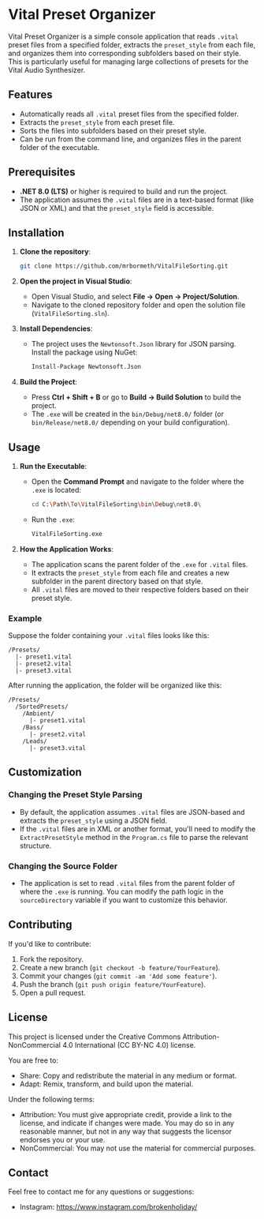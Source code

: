 # Vital Preset Organizer

Vital Preset Organizer is a simple console application that reads `.vital` preset files from a specified folder, extracts the `preset_style` from each file, and organizes them into corresponding subfolders based on their style. This is particularly useful for managing large collections of presets for the Vital Audio Synthesizer.

## Features
- Automatically reads all `.vital` preset files from the specified folder.
- Extracts the `preset_style` from each preset file.
- Sorts the files into subfolders based on their preset style.
- Can be run from the command line, and organizes files in the parent folder of the executable.

## Prerequisites
- **.NET 8.0 (LTS)** or higher is required to build and run the project.
- The application assumes the `.vital` files are in a text-based format (like JSON or XML) and that the `preset_style` field is accessible.

## Installation

1. **Clone the repository**:
   ```bash
   git clone https://github.com/mrbormeth/VitalFileSorting.git
   ```

2. **Open the project in Visual Studio**:
   - Open Visual Studio, and select **File -> Open -> Project/Solution**.
   - Navigate to the cloned repository folder and open the solution file (`VitalFileSorting.sln`).
     
3. **Install Dependencies**:
   - The project uses the `Newtonsoft.Json` library for JSON parsing. Install the package using NuGet:
     
     ```bash
     Install-Package Newtonsoft.Json
     ```
     
4. **Build the Project**:
   - Press **Ctrl + Shift + B** or go to **Build -> Build Solution** to build the project.
   - The `.exe` will be created in the `bin/Debug/net8.0/` folder (or `bin/Release/net8.0/` depending on your build configuration).

## Usage

1. **Run the Executable**:
   - Open the **Command Prompt** and navigate to the folder where the `.exe` is located:
     
     ```bash
     cd C:\Path\To\VitalFileSorting\bin\Debug\net8.0\
     ```
   - Run the `.exe`:
     
     ```bash
     VitalFileSorting.exe
     ```

2. **How the Application Works**:
   - The application scans the parent folder of the `.exe` for `.vital` files.
   - It extracts the `preset_style` from each file and creates a new subfolder in the parent directory based on that style.
   - All `.vital` files are moved to their respective folders based on their preset style.

### Example
Suppose the folder containing your `.vital` files looks like this:
```
/Presets/
  |- preset1.vital
  |- preset2.vital
  |- preset3.vital
```

After running the application, the folder will be organized like this:
```
/Presets/
  /SortedPresets/
    /Ambient/
      |- preset1.vital
    /Bass/
      |- preset2.vital
    /Leads/
      |- preset3.vital
```

## Customization

### Changing the Preset Style Parsing
- By default, the application assumes `.vital` files are JSON-based and extracts the `preset_style` using a JSON field.
- If the `.vital` files are in XML or another format, you'll need to modify the `ExtractPresetStyle` method in the `Program.cs` file to parse the relevant structure.

### Changing the Source Folder
- The application is set to read `.vital` files from the parent folder of where the `.exe` is running. You can modify the path logic in the `sourceDirectory` variable if you want to customize this behavior.

## Contributing

If you'd like to contribute:
1. Fork the repository.
2. Create a new branch (`git checkout -b feature/YourFeature`).
3. Commit your changes (`git commit -am 'Add some feature'`).
4. Push the branch (`git push origin feature/YourFeature`).
5. Open a pull request.

## License

This project is licensed under the Creative Commons Attribution-NonCommercial 4.0 International (CC BY-NC 4.0) license.

You are free to:
- Share: Copy and redistribute the material in any medium or format.
- Adapt: Remix, transform, and build upon the material.
  
Under the following terms:
- Attribution: You must give appropriate credit, provide a link to the license, and indicate if changes were made. You may do so in any reasonable manner, but not in any way that suggests the licensor endorses you or your use.
- NonCommercial: You may not use the material for commercial purposes.


## Contact

Feel free to contact me for any questions or suggestions:
- Instagram: https://www.instagram.com/brokenholiday/
